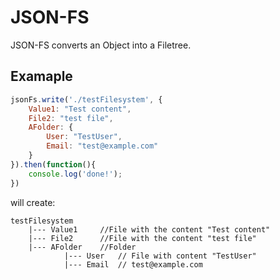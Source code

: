 JSON-FS
======

JSON-FS converts an Object into a Filetree.

Examaple
---

```javascript
jsonFs.write('./testFilesystem', {
	Value1: "Test content",
	File2: "test file",
	AFolder: {
		User: "TestUser",
		Email: "test@example.com"
	}
}).then(function(){
	console.log('done!');
})
```

will create:

```
testFilesystem
	|--- Value1 	//File with the content "Test content"
	|--- File2		//File with the content "test file"	
	|--- AFolder	//Folder
			|--- User 	// File with content "TestUser"
			|--- Email	// test@example.com
```

